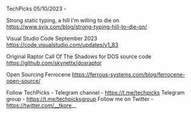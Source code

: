 TechPicks 05/10/2023 -

Strong static typing, a hill I'm willing to die on
https://www.svix.com/blog/strong-typing-hill-to-die-on/

Visual Studio Code September 2023
https://code.visualstudio.com/updates/v1_83

Original Raptor Call Of The Shadows for DOS source code
https://github.com/skynettx/dosraptor

Open Sourcing Ferrocene
https://ferrous-systems.com/blog/ferrocene-open-source/

Follow TechPicks -
Telegram channel - https://t.me/techpicks
Telegram group - https://t.me/techpicksgroup
Follow me on Twitter - https://twitter.com/__tkore__